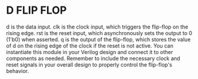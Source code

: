 # D FLIP FLOP

d is the data input.
clk is the clock input, which triggers the flip-flop on the rising edge.
rst is the reset input, which asynchronously sets the output to 0 (1'b0) when asserted.
q is the output of the flip-flop, which stores the value of d on the rising edge of the clock if the reset is not active.
You can instantiate this module in your Verilog design and connect it to other components as needed. Remember to include the necessary clock and reset signals in your overall design to properly control the flip-flop's behavior.
